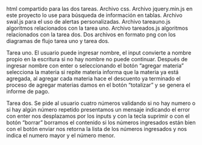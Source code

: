 html compartido para las dos tareas.
Archivo css.
Archivo jquery.min.js en este proyecto lo use para búsqueda de información en tablas.
Archivo swal.js para el uso de alertas personalizadas.
Archivo tareauno.js algoritmos relacionados con la tarea uno.
Archivo tareados.js algoritmos relacionados con la tarea dos.
Dos archivos en formato png con los diagramas de flujo tarea uno y tarea dos.

Tarea uno.
El usuario puede ingresar nombre, el input convierte a nombre propio en la escritura si no hay nombre no puede continuar.
Después de ingresar nombre con enter o seleccionando el botón “agregar materia” selecciona la materia si repite materia informa que la materia ya está agregada, al agregar cada materia hace el descuento ya terminado el proceso de agregar materias damos en el botón “totalizar” y se genera el informe de pago.

Tarea dos.
Se pide al usuario cuatro números validando si no hay numero o si hay algún número repetido presentamos un mensaje indicando el error con enter nos desplazamos por los inputs y con la tecla suprimir o con el botón “borrar” borramos el contenido si los números ingresados están bien con el botón enviar nos retorna la lista de los números ingresados y nos indica el numero mayor y el número menor. 


